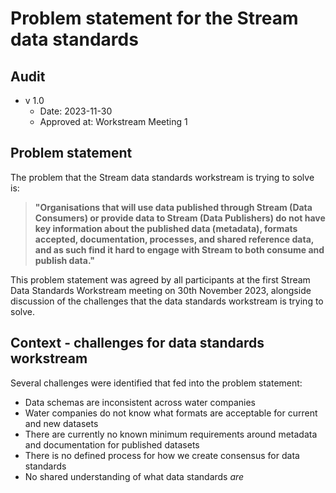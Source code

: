 # Problem statement for the Stream data standards

## Audit

* v 1.0
  * Date: 2023-11-30
  * Approved at: Workstream Meeting 1

## Problem statement

The problem that the Stream data standards workstream is trying to solve is:

> **"Organisations that will use data published through Stream (Data Consumers) or provide data to Stream (Data Publishers) do not have key information about the published data (metadata), formats accepted, documentation, processes, and shared reference data, and as such find it hard to engage with Stream to both consume and publish data."**

This problem statement was agreed by all participants at the first Stream Data Standards Workstream meeting on 30th November 2023, alongside discussion of the challenges that the data standards workstream is trying to solve.

## Context - challenges for data standards workstream

Several challenges were identified that fed into the problem statement:

* Data schemas are inconsistent across water companies
* Water companies do not know what formats are acceptable for current and new datasets
* There are currently no known minimum requirements around metadata and documentation for published datasets
* There is no defined process for how we create consensus for data standards
* No shared understanding of what data standards *are*
